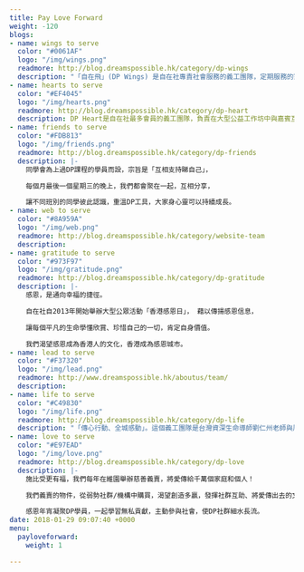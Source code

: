 ```yaml
---
title: Pay Love Forward
weight: -120
blogs:
- name: wings to serve
  color: "#0061AF"
  logo: "/img/wings.png"
  readmore: http://blog.dreamspossible.hk/category/dp-wings
  description: "「自在飛」(DP Wings) 是自在社專責社會服務的義工團隊，定期服務的對象，包括視障老人、精神病患康復者、臨終病人、低收入家庭等。我們的宗旨，是凝聚一群有心人，放下自我，發放愛的力量，關心社區，攜手創造共融，體驗生命的真、善、美。"
- name: hearts to serve
  color: "#EF4045"
  logo: "/img/hearts.png"
  readmore: http://blog.dreamspossible.hk/category/dp-heart
  description: DP Heart是自在社最多會員的義工團隊，負責在大型公益工作坊中與嘉賓互動，讓更多人認識並參加DP課程。生命影響生命，當DP人將所學的活現、分享，就是最好的感染力。渴望我們身邊的世界，因為我們的出現而美好多一些。這個團隊很多培訓活動，會員一年到晚都樂在這忙碌同時十分有價值的生活中。
- name: friends to serve
  color: "#FDB813"
  logo: "/img/friends.png"
  readmore: http://blog.dreamspossible.hk/category/dp-friends
  description: |-
    同學會為上過DP課程的學員而設，宗旨是「互相支持睇自己」，

    每個月最後一個星期三的晚上，我們都會聚在一起，互相分享，

    讓不同班別的同學彼此認識，重溫DP工具，大家身心靈可以持續成長。
- name: web to serve
  color: "#8A959A"
  logo: "/img/web.png"
  readmore: http://blog.dreamspossible.hk/category/website-team
  description: 
- name: gratitude to serve
  color: "#973F97"
  logo: "/img/gratitude.png"
  readmore: http://blog.dreamspossible.hk/category/dp-gratitude
  description: |-
    感恩，是通向幸福的捷徑。

    自在社自2013年開始舉辦大型公眾活動「香港感恩日」， 藉以傳揚感恩信息，

    讓每個平凡的生命學懂欣賞、珍惜自己的一切，肯定自身價值。

    我們渴望感恩成為香港人的文化，香港成為感恩城市。
- name: lead to serve
  color: "#F37320"
  logo: "/img/lead.png"
  readmore: http://www.dreamspossible.hk/aboutus/team/
  description: 
- name: life to serve
  color: "#C49830"
  logo: "/img/life.png"
  readmore: http://blog.dreamspossible.hk/category/dp-life
  description: "「傳心行動、全城感動」。這個義工團隊是台灣資深生命導師劉仁州老師與周華山博士合作的成果，旨在培訓DP義工成為小導師，透過劉老師、華山博士設計的心靈工具，支持不同界別人士認識自己的原生家庭，藉此療癒成長的傷口，迸發生命的新動力。服務對象包括教師、社工、DP義工、公眾人士等。這個團隊曾被邀請到國內舉辦工作坊，口碑載道。"
- name: love to serve
  color: "#E97EAD"
  logo: "/img/love.png"
  readmore: http://blog.dreamspossible.hk/category/dp-love
  description: |-
    施比受更有福，我們每年在維園舉辦慈善義賣，將愛傳給千萬個家庭和個人！

    我們義賣的物件，從弱勢社群/機構中購買，渴望創造多贏，發揮社群互助、將愛傳出去的文化。

    感恩年宵凝聚DP學員，一起學習無私貢獻，主動參與社會，使DP社群細水長流。
date: 2018-01-29 09:07:40 +0000
menu:
  payloveforward:
    weight: 1

---
```

